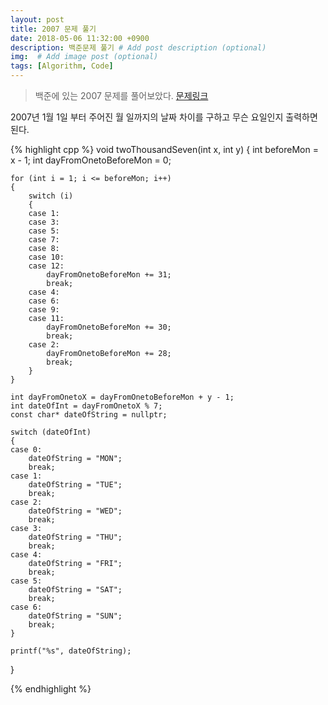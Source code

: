 ```yaml
---
layout: post
title: 2007 문제 풀기
date: 2018-05-06 11:32:00 +0900
description: 백준문제 풀기 # Add post description (optional)
img:  # Add image post (optional)
tags: [Algorithm, Code]
---
```


> 백준에 있는 2007 문제를 풀어보았다. [문제링크](https://www.acmicpc.net/problem/1924)

2007년 1월 1일 부터 주어진 월 일까지의 날짜 차이를 구하고 무슨 요일인지 출력하면 된다.

{% highlight cpp %}
void twoThousandSeven(int x, int y)
{
	int beforeMon = x - 1;
	int dayFromOnetoBeforeMon = 0;
	
	for (int i = 1; i <= beforeMon; i++)
	{
		switch (i)
		{
		case 1:
		case 3:
		case 5:
		case 7:
		case 8:
		case 10:
		case 12:
			dayFromOnetoBeforeMon += 31;
			break;
		case 4:
		case 6:
		case 9:
		case 11:
			dayFromOnetoBeforeMon += 30;
			break;
		case 2:
			dayFromOnetoBeforeMon += 28;
			break;
		}
	}

	int dayFromOnetoX = dayFromOnetoBeforeMon + y - 1;
	int dateOfInt = dayFromOnetoX % 7;
	const char* dateOfString = nullptr;

	switch (dateOfInt)
	{
	case 0:
		dateOfString = "MON";
		break;
	case 1:
		dateOfString = "TUE";
		break;
	case 2:
		dateOfString = "WED";
		break;
	case 3:
		dateOfString = "THU";
		break;
	case 4:
		dateOfString = "FRI";
		break;
	case 5:
		dateOfString = "SAT";
		break;
	case 6:
		dateOfString = "SUN";
		break;
	}

	printf("%s", dateOfString);
}

{% endhighlight %}
